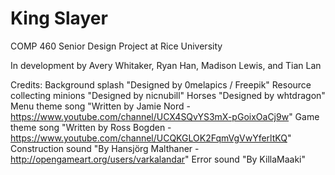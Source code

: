 # King Slayer

COMP 460 Senior Design Project at Rice University

In development by Avery Whitaker, Ryan Han, Madison Lewis, and Tian Lan




Credits:
Background splash "Designed by 0melapics / Freepik"
Resource collecting minions "Designed by nicnubill"
Horses "Designed by whtdragon"
Menu theme song "Written by Jamie Nord - https://www.youtube.com/channel/UCX4SQvYS3mX-pGoixOaCj9w"
Game theme song "Written by Ross Bogden - https://www.youtube.com/channel/UCQKGLOK2FqmVgVwYferltKQ"
Construction sound "By Hansjörg Malthaner - http://opengameart.org/users/varkalandar"
Error sound "By KillaMaaki"